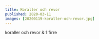 ```yaml
---
title: Koraller och revor
published: 2020-03-11
images: [20200119-koraller-och-revor.jpg]
---
```


koraller och revor & 1 firre
